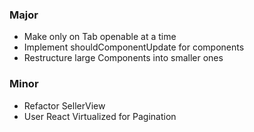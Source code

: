 ### Major
* Make only on Tab openable at a time
* Implement shouldComponentUpdate for components
* Restructure large Components into smaller ones

### Minor
* Refactor SellerView
* User React Virtualized for Pagination
